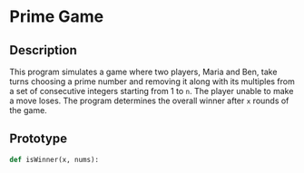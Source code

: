 # Prime Game

## Description
This program simulates a game where two players, Maria and Ben, take turns choosing a prime number and removing it along with its multiples from a set of consecutive integers starting from 1 to `n`. The player unable to make a move loses. The program determines the overall winner after `x` rounds of the game.

## Prototype
```python
def isWinner(x, nums):
```

